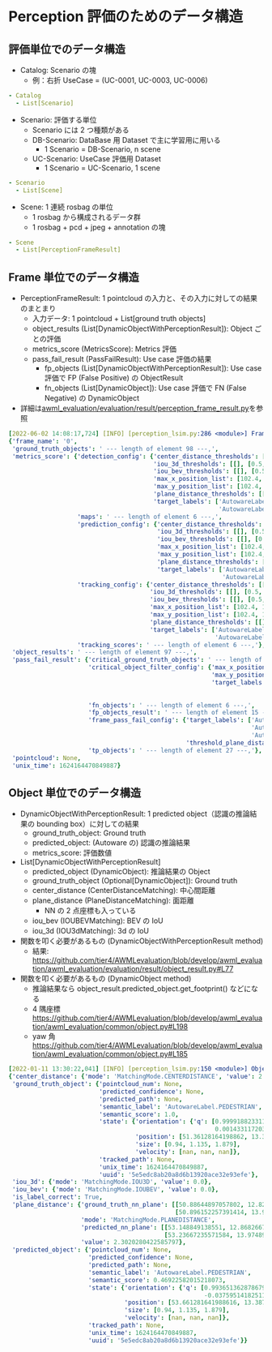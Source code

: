 # Perception 評価のためのデータ構造

## 評価単位でのデータ構造

- Catalog: Scenario の塊
  - 例：右折 UseCase = (UC-0001, UC-0003, UC-0006)

```yaml
- Catalog
  - List[Scenario]
```

- Scenario: 評価する単位
  - Scenario には 2 つ種類がある
  - DB-Scenario: DataBase 用 Dataset で主に学習用に用いる
    - 1 Scenario = DB-Scenario, n scene
  - UC-Scenario: UseCase 評価用 Dataset
    - 1 Scenario = UC-Scenario, 1 scene

```yaml
- Scenario
  - List[Scene]
```

- Scene: 1 連続 rosbag の単位
  - 1 rosbag から構成されるデータ群
  - 1 rosbag + pcd + jpeg + annotation の塊

```yaml
- Scene
  - List[PerceptionFrameResult]
```

## Frame 単位でのデータ構造

- PerceptionFrameResult: 1 pointcloud の入力と、その入力に対しての結果のまとまり
  - 入力データ: 1 pointcloud + List[ground truth objects]
  - object_results (List[DynamicObjectWithPerceptionResult]): Object ごとの評価
  - metrics_score (MetricsScore): Metrics 評価
  - pass_fail_result (PassFailResult): Use case 評価の結果
    - fp_objects (List[DynamicObjectWithPerceptionResult]): Use case 評価で FP (False Positive) の ObjectResult
    - fn_objects (List[DynamicObject]): Use case 評価で FN (False Negative) の DynamicObject
- 詳細は[awml_evaluation/evaluation/result/perception_frame_result.py](../../awml_evaluation/awml_evaluation/evaluation/result/perception_frame_result.py)を参照

```yaml
[2022-06-02 14:08:17,724] [INFO] [perception_lsim.py:286 <module>] Frame result example (frame_results[0]):
{'frame_name': '0',
 'ground_truth_objects': ' --- length of element 98 ---,',
 'metrics_score': {'detection_config': {'center_distance_thresholds': [[1.0, 1.0, 1.0, 1.0], [2.0, 2.0, 2.0, 2.0]],
                                        'iou_3d_thresholds': [[], [0.5, 0.5, 0.5, 0.5]],
                                        'iou_bev_thresholds': [[], [0.5, 0.5, 0.5, 0.5]],
                                        'max_x_position_list': [102.4, 102.4, 102.4, 102.4],
                                        'max_y_position_list': [102.4, 102.4, 102.4, 102.4],
                                        'plane_distance_thresholds': [[], [2.0, 2.0, 2.0, 2.0], [3.0, 3.0, 3.0, 3.0]],
                                        'target_labels': ['AutowareLabel.CAR', 'AutowareLabel.BICYCLE',
                                                          'AutowareLabel.PEDESTRIAN', 'AutowareLabel.MOTORBIKE']},
                   'maps': ' --- length of element 6 ---,',
                   'prediction_config': {'center_distance_thresholds': [[1.0, 1.0, 1.0, 1.0], [2.0, 2.0, 2.0, 2.0]],
                                         'iou_3d_thresholds': [[], [0.5, 0.5, 0.5, 0.5]],
                                         'iou_bev_thresholds': [[], [0.5, 0.5, 0.5, 0.5]],
                                         'max_x_position_list': [102.4, 102.4, 102.4, 102.4],
                                         'max_y_position_list': [102.4, 102.4, 102.4, 102.4],
                                         'plane_distance_thresholds': [[], [2.0, 2.0, 2.0, 2.0], [3.0, 3.0, 3.0, 3.0]],
                                         'target_labels': ['AutowareLabel.CAR', 'AutowareLabel.BICYCLE',
                                                           'AutowareLabel.PEDESTRIAN', 'AutowareLabel.MOTORBIKE']},
                   'tracking_config': {'center_distance_thresholds': [[1.0, 1.0, 1.0, 1.0], [2.0, 2.0, 2.0, 2.0]],
                                       'iou_3d_thresholds': [[], [0.5, 0.5, 0.5, 0.5]],
                                       'iou_bev_thresholds': [[], [0.5, 0.5, 0.5, 0.5]],
                                       'max_x_position_list': [102.4, 102.4, 102.4, 102.4],
                                       'max_y_position_list': [102.4, 102.4, 102.4, 102.4],
                                       'plane_distance_thresholds': [[], [2.0, 2.0, 2.0, 2.0], [3.0, 3.0, 3.0, 3.0]],
                                       'target_labels': ['AutowareLabel.CAR', 'AutowareLabel.BICYCLE',
                                                         'AutowareLabel.PEDESTRIAN', 'AutowareLabel.MOTORBIKE']},
                   'tracking_scores': ' --- length of element 6 ---,'},
 'object_results': ' --- length of element 97 ---,',
 'pass_fail_result': {'critical_ground_truth_objects': ' --- length of element 23 ---,',
                      'critical_object_filter_config': {'max_x_position_list': [30.0, 30.0, 30.0, 30.0],
                                                        'max_y_position_list': [30.0, 30.0, 30.0, 30.0],
                                                        'target_labels': ['AutowareLabel.CAR', 'AutowareLabel.BICYCLE',
                                                                          'AutowareLabel.PEDESTRIAN',
                                                                          'AutowareLabel.MOTORBIKE']},
                      'fn_objects': ' --- length of element 6 ---,',
                      'fp_objects_result': ' --- length of element 15 ---,',
                      'frame_pass_fail_config': {'target_labels': ['AutowareLabel.CAR', 'AutowareLabel.BICYCLE',
                                                                   'AutowareLabel.PEDESTRIAN',
                                                                   'AutowareLabel.MOTORBIKE'],
                                                 'threshold_plane_distance_list': [2.0, 2.0, 2.0, 2.0]},
                      'tp_objects': ' --- length of element 27 ---,'},
 'pointcloud': None,
 'unix_time': 1624164470849887}
```

## Object 単位でのデータ構造

- DynamicObjectWithPerceptionResult: 1 predicted object（認識の推論結果の bounding box）に対しての結果
  - ground_truth_object: Ground truth
  - predicted_object: (Autoware の) 認識の推論結果
  - metrics_score: 評価数値
- List[DynamicObjectWithPerceptionResult]
  - predicted_object (DynamicObject): 推論結果の Object
  - ground_truth_object (Optional[DynamicObject]): Ground truth
  - center_distance (CenterDistanceMatching): 中心間距離
  - plane_distance (PlaneDistanceMatching): 面距離
    - NN の 2 点座標も入っている
  - iou_bev (IOUBEVMatching): BEV の IoU
  - iou_3d (IOU3dMatching): 3d の IoU
- 関数を叩く必要があるもの (DynamicObjectWithPerceptionResult method)
  - 結果: <https://github.com/tier4/AWMLevaluation/blob/develop/awml_evaluation/awml_evaluation/evaluation/result/object_result.py#L77>
- 関数を叩く必要があるもの (DynamicObject method)
  - 推論結果なら object_result.predicted_object.get_footprint() などになる
  - 4 隅座標 <https://github.com/tier4/AWMLevaluation/blob/develop/awml_evaluation/awml_evaluation/common/object.py#L198>
  - yaw 角 <https://github.com/tier4/AWMLevaluation/blob/develop/awml_evaluation/awml_evaluation/common/object.py#L185>

```yaml
[2022-01-11 13:30:22,041] [INFO] [perception_lsim.py:150 <module>] Object result example (frame_results[0].object_results[0]):
{'center_distance': {'mode': 'MatchingMode.CENTERDISTANCE', 'value': 2.3086792761230366},
 'ground_truth_object': {'pointcloud_num': None,
                         'predicted_confidence': None,
                         'predicted_path': None,
                         'semantic_label': 'AutowareLabel.PEDESTRIAN',
                         'semantic_score': 1.0,
                         'state': {'orientation': {'q': [0.9999188233118326, 0.011923246709992032,
                                                         0.0014331172038332752, -0.00425783391558715]},
                                   'position': [51.36128164198862, 13.387720045757435, 0.9432761344718263],
                                   'size': [0.94, 1.135, 1.879],
                                   'velocity': [nan, nan, nan]},
                         'tracked_path': None,
                         'unix_time': 1624164470849887,
                         'uuid': '5e5edc8ab20a8d6b13920ace32e93efe'},
 'iou_3d': {'mode': 'MatchingMode.IOU3D', 'value': 0.0},
 'iou_bev': {'mode': 'MatchingMode.IOUBEV', 'value': 0.0},
 'is_label_correct': True,
 'plane_distance': {'ground_truth_nn_plane': [[50.88644897057802, 12.824387955085653, 0.9311460157404472],
                                              [50.896152257391414, 13.959024090062458, 0.9581957371792247]],
                    'mode': 'MatchingMode.PLANEDISTANCE',
                    'predicted_nn_plane': [[53.148849138551, 12.868266796561109, 1.0406238022039516],
                                           [53.23667235571584, 13.974898952448491, 1.2770077146913759]],
                    'value': 2.3020280422585797},
 'predicted_object': {'pointcloud_num': None,
                      'predicted_confidence': None,
                      'predicted_path': None,
                      'semantic_label': 'AutowareLabel.PEDESTRIAN',
                      'semantic_score': 0.46922582015218073,
                      'state': {'orientation': {'q': [0.993651362878679, 0.10527797935871155, 0.012653909381690113,
                                                      -0.037595141825116654]},
                                'position': [53.661281641988616, 13.387720045757435, 1.1432761344718263],
                                'size': [0.94, 1.135, 1.879],
                                'velocity': [nan, nan, nan]},
                      'tracked_path': None,
                      'unix_time': 1624164470849887,
                      'uuid': '5e5edc8ab20a8d6b13920ace32e93efe'}}
```
